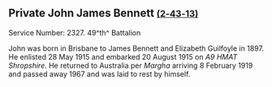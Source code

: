 ## Private John James Bennett <small>[(2‑43‑13)](https://brisbane.discovereverafter.com/profile/31811600 "Go to Memorial Information" )</small>

Service Number: 2327. 49^th^ Battalion 

John was born in Brisbane to James Bennett and Elizabeth Guilfoyle in 1897. He enlisted 28 May 1915 and embarked 20 August 1915 on *A9 HMAT Shropshire*. He returned to Australia per *Margha* arriving 8 February 1919 and passed away 1967 and was laid to rest by himself.
